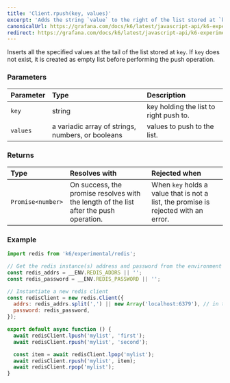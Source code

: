 ```yaml
---
title: 'Client.rpush(key, values)'
excerpt: 'Adds the string `value` to the right of the list stored at `key`.'
canonicalUrl: https://grafana.com/docs/k6/latest/javascript-api/k6-experimental/redis/client/client-rpush/
redirect: https://grafana.com/docs/k6/latest/javascript-api/k6-experimental/redis/client/client-rpush/
---
```


Inserts all the specified values at the tail of the list stored at `key`. If `key` does not exist, it is created as empty list before performing the push operation.

### Parameters

| Parameter | Type   | Description                            |
| :-------- | :----- | :------------------------------------- |
| `key`     | string | key holding the list to right push to. |
| `values`  | a variadic array of strings, numbers, or booleans  | values to push to the list.            |


### Returns

| Type              | Resolves with                                                                          | Rejected when                                                                       |
| :---------------- | :------------------------------------------------------------------------------------- | :---------------------------------------------------------------------------------- |
| `Promise<number>` | On success, the promise resolves with the length of the list after the push operation. | When `key` holds a value that is not a list, the promise is rejected with an error. |

### Example

<CodeGroup labels={[]}>

```javascript
import redis from 'k6/experimental/redis';

// Get the redis instance(s) address and password from the environment
const redis_addrs = __ENV.REDIS_ADDRS || '';
const redis_password = __ENV.REDIS_PASSWORD || '';

// Instantiate a new redis client
const redisClient = new redis.Client({
  addrs: redis_addrs.split(',') || new Array('localhost:6379'), // in the form of 'host:port', separated by commas
  password: redis_password,
});

export default async function () {
  await redisClient.lpush('mylist', 'first');
  await redisClient.rpush('mylist', 'second');

  const item = await redisClient.lpop('mylist');
  await redisClient.rpush('mylist', item);
  await redisClient.rpop('mylist');
}
```

</CodeGroup>